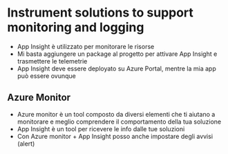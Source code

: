 # Instrument solutions to support monitoring and logging

- App Insight è utilizzato per monitorare le risorse
- Mi basta aggiungere un package al progetto per attivare App Insight e trasmettere le telemetrie
- App Insight deve essere deployato su Azure Portal, mentre la mia app può essere ovunque

## Azure Monitor

- Azure monitor è un tool composto da diversi elementi che ti aiutano a monitorare e meglio comprendere il comportamento della tua soluzione
- App Insight è un tool per ricevere le info dalle tue soluzioni
- Con Azure monitor + App Insight posso anche impostare degli avvisi (alert)